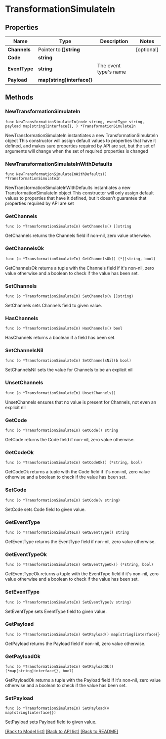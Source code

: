 # TransformationSimulateIn

## Properties

Name | Type | Description | Notes
------------ | ------------- | ------------- | -------------
**Channels** | Pointer to **[]string** |  | [optional] 
**Code** | **string** |  | 
**EventType** | **string** | The event type&#39;s name | 
**Payload** | **map[string]interface{}** |  | 

## Methods

### NewTransformationSimulateIn

`func NewTransformationSimulateIn(code string, eventType string, payload map[string]interface{}, ) *TransformationSimulateIn`

NewTransformationSimulateIn instantiates a new TransformationSimulateIn object
This constructor will assign default values to properties that have it defined,
and makes sure properties required by API are set, but the set of arguments
will change when the set of required properties is changed

### NewTransformationSimulateInWithDefaults

`func NewTransformationSimulateInWithDefaults() *TransformationSimulateIn`

NewTransformationSimulateInWithDefaults instantiates a new TransformationSimulateIn object
This constructor will only assign default values to properties that have it defined,
but it doesn't guarantee that properties required by API are set

### GetChannels

`func (o *TransformationSimulateIn) GetChannels() []string`

GetChannels returns the Channels field if non-nil, zero value otherwise.

### GetChannelsOk

`func (o *TransformationSimulateIn) GetChannelsOk() (*[]string, bool)`

GetChannelsOk returns a tuple with the Channels field if it's non-nil, zero value otherwise
and a boolean to check if the value has been set.

### SetChannels

`func (o *TransformationSimulateIn) SetChannels(v []string)`

SetChannels sets Channels field to given value.

### HasChannels

`func (o *TransformationSimulateIn) HasChannels() bool`

HasChannels returns a boolean if a field has been set.

### SetChannelsNil

`func (o *TransformationSimulateIn) SetChannelsNil(b bool)`

 SetChannelsNil sets the value for Channels to be an explicit nil

### UnsetChannels
`func (o *TransformationSimulateIn) UnsetChannels()`

UnsetChannels ensures that no value is present for Channels, not even an explicit nil
### GetCode

`func (o *TransformationSimulateIn) GetCode() string`

GetCode returns the Code field if non-nil, zero value otherwise.

### GetCodeOk

`func (o *TransformationSimulateIn) GetCodeOk() (*string, bool)`

GetCodeOk returns a tuple with the Code field if it's non-nil, zero value otherwise
and a boolean to check if the value has been set.

### SetCode

`func (o *TransformationSimulateIn) SetCode(v string)`

SetCode sets Code field to given value.


### GetEventType

`func (o *TransformationSimulateIn) GetEventType() string`

GetEventType returns the EventType field if non-nil, zero value otherwise.

### GetEventTypeOk

`func (o *TransformationSimulateIn) GetEventTypeOk() (*string, bool)`

GetEventTypeOk returns a tuple with the EventType field if it's non-nil, zero value otherwise
and a boolean to check if the value has been set.

### SetEventType

`func (o *TransformationSimulateIn) SetEventType(v string)`

SetEventType sets EventType field to given value.


### GetPayload

`func (o *TransformationSimulateIn) GetPayload() map[string]interface{}`

GetPayload returns the Payload field if non-nil, zero value otherwise.

### GetPayloadOk

`func (o *TransformationSimulateIn) GetPayloadOk() (*map[string]interface{}, bool)`

GetPayloadOk returns a tuple with the Payload field if it's non-nil, zero value otherwise
and a boolean to check if the value has been set.

### SetPayload

`func (o *TransformationSimulateIn) SetPayload(v map[string]interface{})`

SetPayload sets Payload field to given value.



[[Back to Model list]](../README.md#documentation-for-models) [[Back to API list]](../README.md#documentation-for-api-endpoints) [[Back to README]](../README.md)


